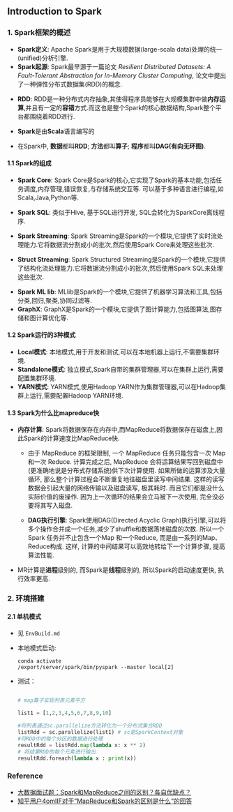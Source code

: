 ## Introduction to  Spark


### 1. Spark框架的概述

- **Spark定义**: Apache Spark是用于大规模数据(large-scala data)处理的统一(unified)分析引擎.
- **Spark起源**: Spark最早源于一篇论文 *Resilient Distributed Datasets: A Fault-Tolerant Abstraction for In-Memory Cluster Computing*, 论文中提出了一种弹性分布式数据集(RDD)的概念.
<p>

- **RDD**: RDD是一种分布式内存抽象,其使得程序员能够在大规模集群中做**内存运算**,并且有一定的**容错**方式.而这也是整个Spark的核心数据结构,Spark整个平台都围绕着RDD进行.

- **Spark**是由**Scala**语言编写的


- 在Spark中, **数据**都叫**RDD**; **方法**都叫**算子**; **程序**都叫**DAG(有向无环图)**.


#### 1.1 Spark的组成

- **Spark Core**: Spark Core是Spark的核心,它实现了Spark的基本功能,包括任务调度,内存管理,错误恢复,与存储系统交互等. 可以基于多种语言进行编程,如Scala,Java,Python等.

<p>

- **Spark SQL**: 类似于Hive, 基于SQL进行开发, SQL会转化为SparkCore离线程序.

<p>

- **Spark Streaming**: Spark Streaming是Spark的一个模块,它提供了实时流处理能力.它将数据流分割成小的批次,然后使用Spark Core来处理这些批次.


- **Struct Streaming**: Spark Structured Streaming是Spark的一个模块,它提供了结构化流处理能力.它将数据流分割成小的批次,然后使用Spark SQL来处理这些批次.

<p>

- **Spark ML lib**: MLlib是Spark的一个模块,它提供了机器学习算法和工具,包括分类,回归,聚类,协同过滤等.
- **GraphX**: GraphX是Spark的一个模块,它提供了图计算能力,包括图算法,图存储和图计算优化等.




#### 1.2 Spark运行的3种模式

- **Local模式**: 本地模式,用于开发和测试,可以在本地机器上运行,不需要集群环境.
- **Standalone模式**: 独立模式,Spark自带的集群管理器,可以在集群上运行,需要配置集群环境.
- **YARN模式**: YARN模式,使用Hadoop YARN作为集群管理器,可以在Hadoop集群上运行,需要配置Hadoop YARN环境.




#### 1.3 Spark为什么比mapreduce快

- **内存计算**: Spark将数据保存在内存中,而MapReduce将数据保存在磁盘上,因此Spark的计算速度比MapReduce快.
   
   - 由于 MapReduce 的框架限制, 一个 MapReduce 任务只能包含一次 Map 和一次 Reduce. 计算完成之后, MapReduce 会将运算结果写回到磁盘中(更准确地说是分布式存储系统)供下次计算使用. 如果所做的运算涉及大量循环, 那么整个计算过程会不断重复地往磁盘里读写中间结果. 这样的读写数据会引起大量的网络传输以及磁盘读写, 极其耗时. 而且它们都是没什么实际价值的废操作. 因为上一次循环的结果会立马被下一次使用, 完全没必要将其写入磁盘.

   - **DAG执行引擎**: Spark使用DAG(Directed Acyclic Graph)执行引擎,可以将多个操作合并成一个任务,减少了shuffle和数据落地磁盘的次数. 所以一个Spark 任务并不止包含一个Map 和一个Reduce, 而是由一系列的Map、Reduce构成. 这样, 计算的中间结果可以高效地转给下一个计算步骤, 提高算法性能.


<p>

- MR计算是**进程**级别的, 而Spark是**线程**级别的, 所以Spark的启动速度更快, 执行效率更高.

### 2. 环境搭建

#### 2.1 单机模式

- 见 `EnvBuild.md`
- 本地模式启动:  
   ```shell
   conda activate
   /export/server/spark/bin/pyspark --master local[2]

   ```


- 测试：



   ```python

   # map算子实现列表元素平方

   list1 = [1,2,3,4,5,6,7,8,9,10]

   #将列表通过sc.parallelize方法转化为一个分布式集合RDD
   listRdd = sc.parallelize(list1) # sc是SparkContext对象
   #将RDD中的每个分区的数据进行处理
   resultRdd = listRdd.map(lambda x: x ** 2)
   # 将结果RDD的每个元素进行输出
   resultRdd.foreach(lambda x : print(x))


   ```






### Reference

- [大数据面试题：Spark和MapReduce之间的区别？各自优缺点？](https://blog.csdn.net/qq_41544550/article/details/133658290)
- [知乎用户4omIIF对于”MapReduce和Spark的区别是什么“的回答](https://www.zhihu.com/question/53354580)
